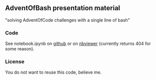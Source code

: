 ## AdventOfBash presentation material

"solving AdventOfCode challenges with a single line of bash"

### Code

See notebook.ipynb on [github](https://github.com/pgy/AdventOfBash/blob/master/notebook.ipynb)
or on [nbviewer](https://nbviewer.jupyter.org/github/pgy/AdventOfBash/blob/master/notebook.ipynb) (currently returns 404 for some reason).

### License

You do not want to reuse this code, believe me.

